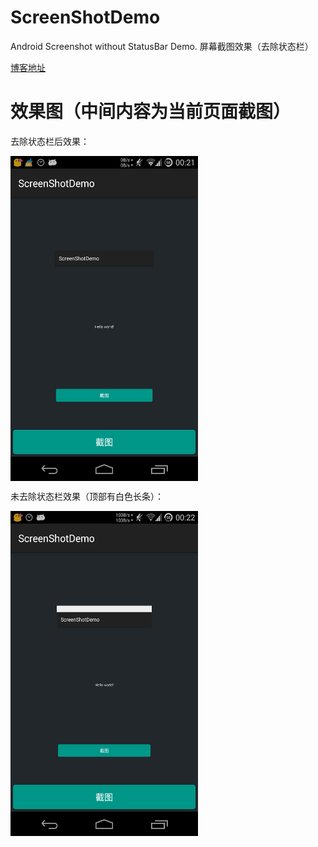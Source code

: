 # ScreenShotDemo
Android Screenshot without StatusBar Demo.
屏幕截图效果（去除状态栏）

[博客地址](http://kingideayou.github.io/2015/07/11/screenshot)

# 效果图（中间内容为当前页面截图）
去除状态栏后效果：

<img src="https://raw.githubusercontent.com/kingideayou/ScreenShotDemo/master/demo_img/screenshot_demo_2.png" width = "300" height = "520" alt="效果图" align=center />

未去除状态栏效果（顶部有白色长条）：

<img src="https://raw.githubusercontent.com/kingideayou/ScreenShotDemo/master/demo_img/screenshot_demo_1.png" width = "300" height = "520" alt="效果图" align=center />
